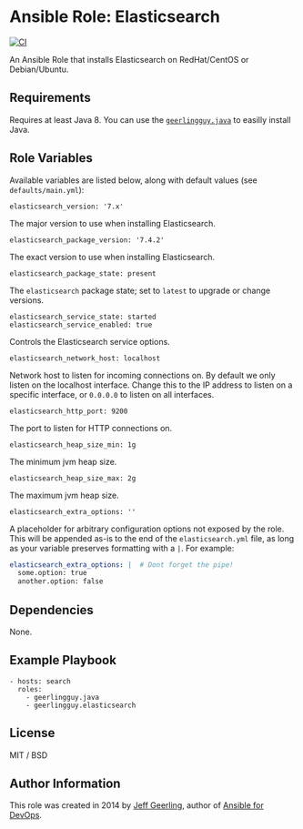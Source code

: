 # Ansible Role: Elasticsearch

[![CI](https://github.com/geerlingguy/ansible-role-elasticsearch/workflows/CI/badge.svg?event=push)](https://github.com/geerlingguy/ansible-role-elasticsearch/actions?query=workflow%3ACI)

An Ansible Role that installs Elasticsearch on RedHat/CentOS or Debian/Ubuntu.

## Requirements

Requires at least Java 8. You can use the [`geerlingguy.java`](https://github.com/geerlingguy/ansible-role-java) to easilly install Java.

## Role Variables

Available variables are listed below, along with default values (see `defaults/main.yml`):

    elasticsearch_version: '7.x'

The major version to use when installing Elasticsearch.

    elasticsearch_package_version: '7.4.2'

The exact version to use when installing Elasticsearch.

    elasticsearch_package_state: present

The `elasticsearch` package state; set to `latest` to upgrade or change versions.

    elasticsearch_service_state: started
    elasticsearch_service_enabled: true

Controls the Elasticsearch service options.

    elasticsearch_network_host: localhost

Network host to listen for incoming connections on. By default we only listen on the localhost interface. Change this to the IP address to listen on a specific interface, or `0.0.0.0` to listen on all interfaces.

    elasticsearch_http_port: 9200

The port to listen for HTTP connections on.

    elasticsearch_heap_size_min: 1g

The minimum jvm heap size.

    elasticsearch_heap_size_max: 2g

The maximum jvm heap size.

    elasticsearch_extra_options: ''

A placeholder for arbitrary configuration options not exposed by the role. This will be appended as-is to the end of the `elasticsearch.yml` file, as long as your variable preserves formatting with a `|`. For example:

```yaml
elasticsearch_extra_options: |  # Dont forget the pipe!
  some.option: true
  another.option: false
```

## Dependencies

None.

## Example Playbook

    - hosts: search
      roles:
        - geerlingguy.java
        - geerlingguy.elasticsearch

## License

MIT / BSD

## Author Information

This role was created in 2014 by [Jeff Geerling](https://www.jeffgeerling.com/), author of [Ansible for DevOps](https://www.ansiblefordevops.com/).
